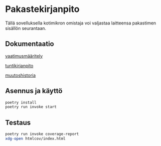 # Pakastekirjanpito

Tällä sovelluksella kotimikron omistaja voi valjastaa laitteensa pakastimen sisällön seurantaan.

## Dokumentaatio

[vaatimusmääritely](dokumentaatio/vaatimusmaarittely.md)

[tuntikirjanpito](dokumentaatio/tuntikirjanpito.md)

[muutoshistoria](dokumentaatio/changelog.md)

## Asennus ja käyttö

```bash
poetry install
poetry run invoke start
```

## Testaus

```bash
poetry run invoke coverage-report
xdg-open htmlcov/index.html
```
